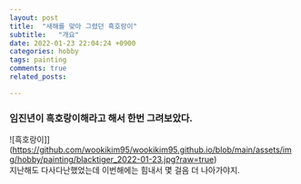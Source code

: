 ```yaml
---
layout: post
title:  "새해를 맞아 그렸던 흑호랑이"
subtitle:   "개요"
date: 2022-01-23 22:04:24 +0900
categories: hobby
tags: painting
comments: true
related_posts:

---
```


### 임진년이 흑호랑이해라고 해서 한번 그려보았다.<br/>
   
![흑호랑이]](https://github.com/wookikim95/wookikim95.github.io/blob/main/assets/img/hobby/painting/blacktiger_2022-01-23.jpg?raw=true)
<br/>
지난해도 다사다난했었는데 이번해에는 힘내서 몇 걸음 더 나아가야지.<br/>